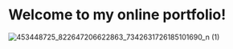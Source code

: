 # Welcome to my online portfolio!
![453448725_822647206622863_7342631726185101690_n (1)](https://github.com/user-attachments/assets/29428fca-1570-4b54-bf09-23790467be4a)
